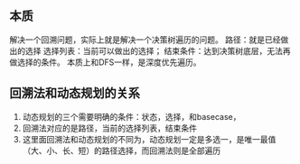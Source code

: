 ## 本质
解决一个回溯问题，实际上就是解决一个决策树遍历的问题。
路径：就是已经做出的选择
选择列表：当前可以做出的选择；
结束条件：达到决策树底层，无法再做选择的条件。
本质上和DFS一样，是深度优先遍历。

## 回溯法和动态规划的关系
1. 动态规划的三个需要明确的条件：状态，选择，和basecase，
2. 回溯法对应的是路径，当前的选择列表，结束条件
3. 这里面回溯法和动态规划的不同为，动态规划一定是多选一，是唯一最值（大、小、长、短）的路径选择，而回溯法则是全部遍历
